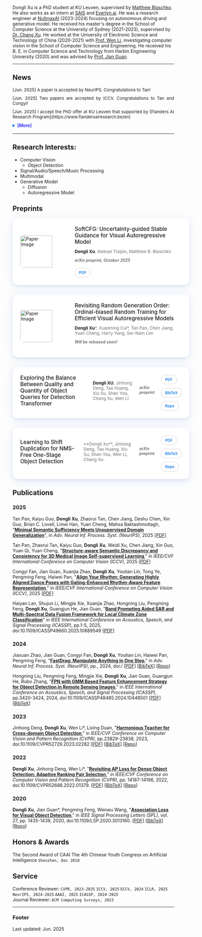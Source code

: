 
<style>

 
  
  
  .paper-card {
    background: #fff;
    border-radius: 16px;
    padding: 24px;
    box-shadow: 0 8px 30px rgba(0, 113, 227, 0.1), /* 柔和蓝色光晕 */
                0 0 20px rgba(191, 90, 242, 0.05), /* 紫色微光 */
                0 4px 10px rgba(0, 0, 0, 0.05); /* 底端阴影 */
    transition: transform 0.2s ease, box-shadow 0.2s ease;
    position: relative;
    margin-bottom: 30px;
    width: 100%;
    display: flex; /* 使用Flexbox布局 */
    align-items: center; /* 垂直居中 */
    gap: 20px; /* 图片和文字间距 */
  }

   .paper-card:hover {
      transform: scale(1.02);
      box-shadow: 0 12px 40px rgba(0, 113, 227, 0.15), /* 增强悬停光晕 */
                  0 0 25px rgba(191, 90, 242, 0.1),
                  0 6px 15px rgba(0, 0, 0, 0.1);
    }
  
  .paper-card .card-image {
    flex: 0 0 150px; /* 固定图片宽度 */
    height: 100px; /* 固定图片高度，调整以适应GIF */
    object-fit: cover; /* 确保图片或GIF填充 */
    border-radius: 8px;
  }
  
  .paper-card .card-content {
    flex: 1; /* 文字部分自适应宽度 */
  }

  .paper-card h4 {
    margin: 0 0 12px;
    font-size: 1.2em;
    font-weight: 500;
    color: #1d1d1f;
  }
  
  .paper-card .authors {
    /*font-style: italic;*/
    color: #6e6e73;
    margin-bottom: 12px;
    font-size: 0.95em;
  }

  .paper-card .authors strong {
    font-weight: bold; /* 将"Dongli Xu"加粗 */
    color: #1d1d1f; /* 确保与背景对比 */
  }
  
  .paper-card .venue {
    font-style: italic;
    font-weight: 500;
    color: #515154;
    margin-bottom: 16px;
    font-size: 0.9em;
  }
  
  .paper-card .links {
    display: flex;
    gap: 12px;
    flex-wrap: wrap;
  }
  
  .paper-card .links a {
    background: #fff;
    color: #0071e3;
    padding: 6px 12px;
    border: 1px solid #d2d2d7;
    border-radius: 12px;
    text-decoration: none;
    font-size: 0.85em;
    font-weight: 500;
    transition: all 0.3s ease;
  }
  
  .paper-card .links a:hover {
    background: linear-gradient(to right, #C8AEDC, #9AB8E0, #87CDEE); /* 水平渐变：饱和度更高的淡紫到浅天蓝 */
    color: #ffffff;
    border-color: transparent;
    text-shadow: none; /* 确保文字清晰 */
    filter: none; /* 移除可能的模糊 */
    transition: all 0.3s ease;
  }
  .timeline-card {
    background: #fff;
    border-left: 4px solid #0071e3;
    border-radius: 12px;
    padding: 20px;
    margin-bottom: 20px;
    box-shadow: 0 2px 10px rgba(0, 0, 0, 0.05);
  }
  
  .timeline-card h4 {
    margin: 0 0 8px;
    color: #1d1d1f;
    font-weight: 500;
  }
  
  .timeline-card .date {
    font-style: italic;
    color: #6e6e73;
    font-size: 0.9em;
    margin-bottom: 8px;
  }
  
  .news ul {
    list-style: none;
    padding: 0;
    margin: 0;
    color: #1d1d1f;
  }
  
  .news ul li {
    margin-bottom: 10px;
    font-size: 0.95em;
  }
  
  details summary {
    cursor: pointer;
    color: #0071e3;
    font-weight: 500;
  }
  
  @media (max-width: 768px) {
    .paper-card {
      flex-direction: column; /* 移动端堆叠 */
      align-items: flex-start;
    }
    .paper-card .card-image {
      width: 100%; /* 移动端图片全宽 */
      height: auto; /* 自动调整高度 */
    }
  }
  }
</style>

Dongli Xu is a PhD student at KU Leuven, supervised by [Matthew Blaschko](https://homes.esat.kuleuven.be/~mblaschk/). He also works as an intern at [SAIS](https://www.sais.com.cn/) and [Everlyn.ai](https://everlyn.app/). He was a research engineer at [NullmaxAI](https://www.nullmax.ai/) (2023-2024) focusing on autonomous driving and generative model. He received his master's degree in the School of Computer Science at the University of Sydney (2021-2023), supervised by [Dr. Chang Xu](http://changxu.xyz). He worked at the University of Electronic Science and Technology of China (2020-2021) with [Prof. Wen Li](http://wenli-vision.github.io/), investigating computer vision in the School of Computer Science and Engineering. He received his B. E. in Computer Science and Technology from Harbin Engineering University (2020) and was advised by [Prof. Jian Guan](http://homepage.hrbeu.edu.cn/web/guanjian1). 

---

## News

<div class="news">
        <!-- <h3 >Updates</h3> -->
        <!--<div style="overflow-y: scroll; height:150px; width:900px">-->
          <td style="border-style: none; border-width: medium;">
            <ul style="text-align:justify;height: 130px; overflow:auto;">
            <li class="font">[Jun. 2025] A paper is accepted by NeurIPS. Congratulations to Tan!</li>
            <li class="font">[Jun. 2025] Two papers are accepted by ICCV. Congratulations to Tan and Congyi!</li>
            <li class="font">[Jun. 2025] I accept the PhD offer at KU Leuven that supported by [Flanders AI Research Program](https://www.flandersairesearch.be/en) </li>
            <details><summary><font color=blue>[More]</font></summary>
                <li class="font">[Dec. 2024] I am looking for a PhD position.</li>
                <li class="font">[Dec. 2024] I can not join CVSSP since the Academic Technology Approval Scheme (ATAS) rejection. ATAS reviews are unfair and discriminatory, targeting Chinese student based on biased criteria rather than facts.</li>
                <li class="font">[Oct. 2024] One paper is accepted by NeurIPS'25. Congratulations to Xuanjia!</li>
                <li class="font">[Aug. 2024] I will be joining the CVSSP as a Ph.D student, under the supervision of [Prof. Wenwu Wang](https://personalpages.surrey.ac.uk/w.wang/) and  the co-supervision of [Prof. Philip J.B. Jackson](https://www.surrey.ac.uk/people/philip-jackson).</li>
                <li class="font">[Dec. 2023] One paper is accepted by ICASSP'24.</li>
                <li class="font">[Nov. 2023] One paper is submiited to CVPR'24. Good Luck!</li>
                <li class="font">[Feb. 2023] One paper is accepted by CVPR'23! Congratulations to Jinhong!</li>
                <li class="font">[Jan. 2023] Graduated from the University of Sydney!</li>
                <li class="font">[Nov. 2022] I will be graduated by this semester!</li>
                <li class="font">[Nov. 2022] Two papers are submitted to CVPR'23.</li>
                <li class="font">[July 2021] Start my master's study at the University of Sydney. </li>
            </details>
            </ul>  
          </td>
          <!--</div>-->
      </div>

---
## Research Interests:
- Computer Vision
  - Object Detection
- Signal/Audio/Speech/Music Processing
- Multimodal
- Generative Model
  - Diffusion
  - Autoregressive Model



<!-- ## Education
### **University of Sydney** `Australia, 2021.8 - 2023.1`
```
- M. in Information Technology
```


### **Harbin Engineering University** `Harbin, China 2016.9 - 2020.6`
```
- B. E. in Computer Science
``` -->


<!-- ## Experience
### **University of Electronic Science and Techology of China** `2020.7 - 2021.8 `

```
Chengdu, Sichuan, P. R. China 
```

- Research Assistant in [Data Intelligence Group](diggers.ai)
- 

### **Harbin Engineering University** `2016.9 - 2020.6`

```
Harbin, Heilongjiang, P. R. China 
```

- Research Assistant in Group of Intelligent Signal Processing
- Co-advised by [Prof. Jian Guan](http://homepage.hrbeu.edu.cn/web/guanjian1), [Dr. Pengming Feng](http://) and [Prof. Wenwu Wang](http://personal.ee.surrey.ac.uk/Personal/W.Wang/) -->


## Preprints
<div class="publications-grid">
  <div class="paper-card">
  <img src="{{page.homepage.url}}/img/papers/2025-10-2-SoftCFG.png" alt="Paper Image" class="card-image">
  <div class="card-content">
    <h4>SoftCFG: Uncertainty-guided Stable Guidance for Visual Autoregressive Model</h4>
    <div class="authors"><strong>Dongli Xu</strong>, Aleksei Tiulpin, Matthew B. Blaschko</div>
    <div class="venue">arXiv preprint, October 2025</div>
    <div class="links">
      <a href="https://arxiv.org/pdf/2510.00996.pdf">PDF</a>
    </div>
  </div>
</div>
  
  <div class="paper-card">
    <img src="{{page.homepage.url}}/img/papers/2025-10-2-SoftCFG.png" alt="Paper Image" class="card-image">
    <div class="card-content">
    <h4>Revisiting Random Generation Order: Ordinal-biased Random Training for Efficient Visual Autoregressive Models</h4>
    <div class="authors"> <strong>Dongli Xu</strong>*, Xuanming Cui*, Tan Pan, Chen Jiang, Yuan Cheng, Harry Yang, Ser-Nam Lim</div>
    <div class="venue">Will be released soon!</div>
    </div>
  </div>
  
  <div class="paper-card">
    <h4>Exploring the Balance Between Quality and Quantity of Object Queries for Detection Transformer</h4>
    <div class="authors"> <strong>Dongli XU</strong>, Jinhong Deng, Tao Huang, Xiu Su, Shan You, Chang Xu, Wen Li</div>
    <div class="venue">arXiv preprint</div>
    <div class="links">
      <a href="#">PDF</a>
      <a href="{{ site.url }}/papers/balance_queries.bib">BibTeX</a>
      <a href="#">Repo</a>
    </div>
  </div>
  
  <div class="paper-card">
    <h4>Learning to Shift Duplication for NMS-Free One-Stage Object Detection</h4>
    <div class="authors">**Dongli Xu**, Jinhong Deng, Tao Huang, Xiu Su, Shan You, Wen Li, Chang Xu</div>
    <div class="venue">arXiv preprint</div>
    <div class="links">
      <a href="#">PDF</a>
      <a href="{{ site.url }}/papers/shift_duplication.bib">BibTeX</a>
      <a href="#">Repo</a>
    </div>
  </div>
</div>

## Publications

### 2025
Tan Pan, Kaiyu Guo, **Dongli Xu**, Zhaorui Tan, Chen Jiang, Deshu Chen, Xin Guo, Brian C. Lovell, Limei Han, Yuan Cheng, Mahsa Baktashmotlagh, "[**Minimal Semantic Sufficiency Meets Unsupervised Domain Generalization**](https://arxiv.org/abs/2509.15791)", in _Adv. Neural Inf. Process. Syst. (NeurIPS)_, 2025
[[PDF](https://arxiv.org/pdf/2509.15791)]

Tan Pan, Zhaorui Tan, Kaiyu Guo, **Dongli Xu**, Weidi Xu, Chen Jiang, Xin Guo, Yuan Qi, Yuan Cheng, "[**Structure-aware Semantic Discrepancy and Consistency for 3D Medical Image Self-supervised Learning**](https://arxiv.org/abs/2507.02581)," in _IEEE/CVF International Conference on Computer Vision (ICCV)_, 2025
[[PDF](https://arxiv.org/pdf/2507.02581)]

Congyi Fan, Jian Guan, Xuanjia Zhao, **Dongli Xu**, Youtian Lin, Tong Ye, Pengming Feng, Haiwei Pan, "[**Align Your Rhythm: Generating Highly Aligned Dance Poses with Gating-Enhanced Rhythm-Aware Feature Representation**](https://arxiv.org/abs/2503.17340)," in _IEEE/CVF International Conference on Computer Vision (ICCV)_, 2025
[[PDF](https://arxiv.org/abs/2503.17340)]

Haiyan Lan, Shujun Li, Mingjie Xie, Xuanjia Zhao, Hongning Liu, Pengming Feng, **Dongli Xu**, Guangjun He, Jian Guan, "[**Band Prompting Aided SAR and Multi-Spectral Data Fusion Framework for Local Climate Zone Classification**](https://arxiv.org/pdf/2412.18235)" in _IEEE International Conference on Acoustics, Speech, and Signal Processing (ICASSP)_, pp.1-5, 2025, doi:10.1109/ICASSP49660.2025.10889549
[[PDF](https://arxiv.org/pdf/2412.18235)]<br>

### 2024
Jiaxuan Zhao, Jian Guan, Congyi Fan, **Dongli Xu**, Youtian Lin, Haiwei Pan, Pengming Feng, "[**FastDrag: Manipulate Anything in One Step**](https://fastdrag-site.github.io/)," in _Adv. Neural Inf. Process. Syst. (NeurIPS)_, pp., 2024, doi:/
[[PDF](https://arxiv.org/pdf/2405.15769)]
[[BibTeX]({{page.homepage.url}}/paper/)]
[[Repo](https://github.com/XuanjiaZ/FastDrag)]<br>

Hongning Liu, Pengming Feng, Mingjie Xie, **Dongli Xu**, Jian Guan, Guangjun He, Rubo Zhang, "[**FPN with GMM Based Feature Enhancement Strategy for Object Detection in Remote Sensing Images**](https://ieeexplore.ieee.org/document/10448501)," in _IEEE International Conference on Acoustics, Speech, and Signal Processing (ICASSP)_, pp.3420-3424, 2024, doi:10.1109/ICASSP48485.2024.10448501
[[PDF](https://ieeexplore.ieee.org/document/10448501)]
[[BibTeX]({{page.homepage.url}}/paper/)]

### 2023
Jinhong Deng, **Dongli Xu**, Wen Li*, Lixing Duan, "[**Harmonious Teacher for Cross-domain Object Detection**](https://openaccess.thecvf.com/content/CVPR2023/html/Deng_Harmonious_Teacher_for_Cross-Domain_Object_Detection_CVPR_2023_paper.html)," in _IEEE/CVF Conference on Computer Vision and Pattern Recognition (CVPR)_, pp.23829-23838, 2023, doi:10.1109/CVPR52729.2023.02282
[[PDF](https://openaccess.thecvf.com/content/CVPR2023/papers/Deng_Harmonious_Teacher_for_Cross-Domain_Object_Detection_CVPR_2023_paper.pdf)]
[[BibTeX]({{page.homepage.url}}/paper/2023_CVPR_HarmoniousTeacher.txt)]
[[Repo](https://github.com/kinredon/Harmonious-Teacher)]<br>

### 2022

**Dongli Xu**, Jinhong Deng, Wen Li*, "[**Revisiting AP Loss for Dense Object Detection: Adaptive Ranking Pair Selection**](https://openaccess.thecvf.com/content/CVPR2022/html/Xu_Revisiting_AP_Loss_for_Dense_Object_Detection_Adaptive_Ranking_Pair_CVPR_2022_paper.html)," in _IEEE/CVF Conference on Computer Vision and Pattern Recognition (CVPR)_, pp. 14187-14196, 2022, doi:10.1109/CVPR52688.2022.01379.
[[PDF](https://openaccess.thecvf.com/content/CVPR2022/papers/Xu_Revisiting_AP_Loss_for_Dense_Object_Detection_Adaptive_Ranking_Pair_CVPR_2022_paper.pdf)]
[[BibTeX]({{page.homepage.url}}/paper/2022_CVPR_APELoss.txt)]
[[Repo](https://github.com/Xudangliatiger/APE-Loss)]<br>

### 2020

**Dongli Xu**, Jian Guan*, Pengming Feng, Wenwu Wang, "[**Association Loss for Visual Object Detection**](https://ieeexplore.ieee.org/document/9153932)," in _IEEE Signal Processing Letters (SPL)_, vol. 27, pp. 1435-1439, 2020, doi:10.1109/LSP.2020.3013160.
[[PDF](http://epubs.surrey.ac.uk/858303/1/XuGFW_SPL_2020.pdf)]
[[BibTeX]({{page.homepage.url}}/paper/2020_SPL_associationLoss.txt)]
[[Repo](https://github.com/Xudangliatiger/AssociationLoss)]<br>

<!-- ### [**How Domain Experts Create Conceptual Diagrams and Implications for Tool Design**]({{ page.homepage.url }}/assets/chi-20-natural-diagramming.pdf)

Dor Ma'ayan\*, **Wode Ni\***, Katherine Ye, Chinmay Kulkarni, and Joshua Sunshine.<br>
<i class="fas fa-award"></i> <strong>Best Paper Honourable Mention</strong><br>
_In Proceedings of the 2020 CHI Conference on Human Factors in Computing Systems (CHI'20), to appear._<br>
[[PDF]({{ page.homepage.url }}/assets/chi-20-natural-diagramming.pdf)]
[[BibTeX]({{ page.homepage.url }}/assets/chi-20-natural-diagramming.txt)]

### [**Defining Visual Narratives for Mathematics Declaratively**](http://plateau-workshop.org/assets/papers-2019/9.pdf)

Max Krieger, **Wode Ni**, and Joshua Sunshine.<br>
_Evaluation and Usability of Programming Languages and Tools (PLATEAU 2019), co-located with UIST._<br>
[[PDF](http://plateau-workshop.org/assets/papers-2019/9.pdf)]
[[slides]({ page.homepage.url }}/aassets/plateau-19-presentation.pdf)]

### [**Designing Declarative Language Tutorials: a Guided and Individualized Approach**](http://plateau-workshop.org/assets/papers-2019/2.pdf)

Anael Kuperwajs Cohen, **Wode Ni**, and Joshua Sunshine.<br>
_Evaluation and Usability of Programming Languages and Tools (PLATEAU 2019), co-located with UIST._<br>
[[PDF](http://plateau-workshop.org/assets/papers-2019/2.pdf)]
[[slides]({{ page.homepage.url }}/assets/plateau-19-presentation.pdf)]

### [**Substance and Style: domain-specific languages for mathematical diagrams**](https://2017.splashcon.org/event/dsldi-2017-substance-and-style-domain-specific-languages-for-mathematical-diagrams)

**Wode Ni\***, Katherine Ye\*, Joshua Sunshine, Jonathan Aldrich, and Keenan Crane.<br> _Domain-Specific Language Design and Implementation (DSLDI 2017), co-located with SPLASH._ <br>
[[PDF]({{ page.homepage.url }}/assets/dsldi.pdf)]
[[slides]({{ page.homepage.url }}/assets/dsldi-presentation.pdf)]
[[www](http://penrose.ink)]
[[repo](https://github.com/penrose/penrose)]

---

### [**Whiteboard Scanning Using Super-Resolution**](http://scholar.dickinson.edu/student_honors/221/)

**Wode Ni**.<br> _Dickinson College Honors Theses. Paper 221._<br>
[[PDF]({{ page.homepage.url }}/assets/superres.pdf)]

## Experience

### **Microsoft Research** `2020.5 -`

_Research Intern_<br>

### **Carnegie Mellon University, Research Experiences for Undergraduate** `2017.5 - 2017.8`

_Research Assistant_<br>
**Penrose** is a system that automatically visualizes mathematics using two domain-specific languages: **Substance** and **Style**. Co-advised by [Jonathan Aldrich](https://www.cs.cmu.edu/~./aldrich/), [Keenan Crane](https://www.cs.cmu.edu/~kmcrane/), [Joshua Sunshine](http://www.cs.cmu.edu/~jssunshi/), and [Katherine Ye](https://www.cs.cmu.edu/~kqy/), I designed and implemented the Style language, and extended the Substance language to support functions and logically quantified statements.

### **Columbia University, Computer Graphics and User Interfaces Lab** `2017.1 - 2017.5`

_Research Assistant_<br>
Worked with prof. Steven Feiner, on **Cyber Affordance Visualization in Augumented Reality** project. Developed a Microsoft Hololens application that visualizes the Columbia campus in AR environment.

### **AsiaInfo** `2015.6 - 2015.8`

_Software Engineering Intern_<br>
Worked on server-side web applications and server deployment tools. -->

<!-- ## Mentoring -->

<!-- Max Krieger (CMU, independent research & [REUSE](https://www.cmu.edu/scs/isr/reuse/)) `CMU, 2018 - Now` <br>
Courtney Miller (New College of Florida, [REUSE](https://www.cmu.edu/scs/isr/reuse/)) `CMU, 2019` <br>
Anael Kuperwajs Cohen (Macalester College, [REUSE](https://www.cmu.edu/scs/isr/reuse/)) `CMU, 2019` <br> -->


## Honors & Awards
The Second Award of CAAI The 4th Chinese Youth Congress on Artificial Intelligence  `Shenzhen, Dec 2018` <br>



<!-- ## Contact Details

TEL: +86-188-4579-3185<br>
Email: [dongliixu@gmail](mailto:dongliixu@gmail)<br> -->

<!-- CHI'20 Best Paper Honourable Mention Award `CMU, 2020` <br> -->
<!-- Phi Beta Kappa `Dickinson, 2018` <br>
Excellence in Computer Science Award `Columbia, 2018` <br>
Travel Award PL Mentoring Workshop (PLMW) `SPLASH, 2018` <br>
Tau Beta Pi, Engineering Honor Society `Columbia, 2017` <br>
Computer Science Departmental Honors `Dickinson, 2016` <br>
Pi Mu Epsilon, Mathematics Honor Society `Dickinson, 2016` <br>
Upsilon Pi Epsilon, Computer Science Honor Society `Dickinson, 2016` <br>
Alpha Lambda Delta, First year Honor Society `Dickinson, 2013`<br>
John Montgomery Scholarship `Dickinson, 2013` <br> -->



<!-- ## Teaching -->

<!-- Teaching Assistant, **Programming Languages and Translators (COMS 4115)** `Columbia, 2017 - 2018` <br>
Teaching Assistant, **Introduction to Java II (COMP 132)** `Dickinson, 2016` <br>
Peer Tutor, **Data Structures and Problem Solving (COMP 232)** `Dickinson, 2016` <br>
Computer Lab Consultant `Dickinson, 2014 - 2016` <br> -->


## Service

Conference Reviewer: `CVPR, 2023-2025` `ICCV, 2025` `ECCV, 2024` `ICLR, 2025` `NeurIPS, 2024-2025` `AAAI, 2025` `ICASSP, 2024-2025`<br>
Journal Reviewer: `ACM Computing Surveys, 2023`

---
### Footer
Last updated: Jun. 2025
